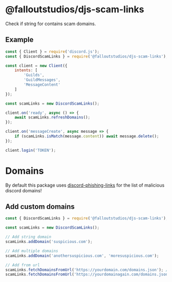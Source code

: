 # @falloutstudios/djs-scam-links

Check if string for contains scam domains.

## Example

```js
const { Client } = require('discord.js');
const { DiscordScamLinks } = require('@falloutstudios/djs-scam-links');

const client = new Client({
    intents: [
        'Guilds',
        'GuildMessages',
        'MessageContent'
    ]
});

const scamLinks = new DiscordScamLinks();

client.on('ready', async () => {
    await scamLinks.refreshDomains();
});

client.on('messageCreate', async message => {
    if (scamLinks.isMatch(message.content)) await message.delete();
});

client.login('TOKEN');
```

# Domains

By default this package uses [discord-phishing-links](https://github.com/nikolaischunk/discord-phishing-links) for the list of malicious discord domains!

## Add custom domains

```js
const { DiscordScamLinks } = require('@falloutstudios/djs-scam-links');

const scamLinks = new DiscordScamLinks();

// Add string domain
scamLinks.addDomain('suspicious.com');

// Add multiple domains
scamLinks.addDomain('anothersuspicious.com', 'moresuspicious.com');

// Add from url
scamLinks.fetchDomainsFromUrl('https://yourdomain.com/domains.json'); // Example content ["anothersuspicious.com", "moresuspicious.com"]
scamLinks.fetchDomainsFromUrl('https://yourdomainagain.com/domains.json', { dataParser: data => data.domains }); // Example content { "domains": ["anothersuspicious.com", "moresuspicious.com"] }
```